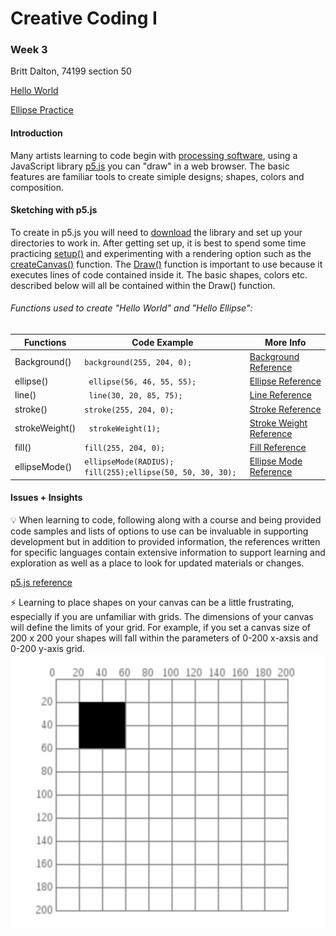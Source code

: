 # Creative Coding I #
### Week 3 ###

Britt Dalton, 74199 section 50

[Hello World](https://brittdalton.github.io/Creative_Coding_HW/HW_03/Hello_world)

[Ellipse Practice](https://brittdalton.github.io/Creative_Coding_HW/HW_03/Hello_ellipse)

 #### Introduction ####
 Many artists learning to code begin with [processing software](https://processing.org),
 using a JavaScript library [p5.js](https://p5js.org) you can "draw" in a web browser.
 The basic features are familiar tools to create simiple designs; shapes, colors and
 composition.

 #### Sketching with p5.js ####
 To create in p5.js you will need to [download](https://p5js.org/download/) the library and
 set up your directories to work in. After getting set up, it is best to spend some time
 practicing [setup()](https://p5js.org/reference/#/p5/setup) and experimenting with a rendering option such as the [createCanvas()](https://p5js.org/reference/#/p5/createCanvas) function. The [Draw()](https://p5js.org/reference/#/p5/draw) function is important to use because it executes lines
 of code contained inside it. The basic shapes, colors etc. described below will all be contained within the
 Draw() function.

###### Functions used to create "Hello World" and "Hello Ellipse": ######

|Functions | Code Example | More Info |
|---------- | -------------|-----------|
| Background() | `background(255, 204, 0);`| [Background Reference](https://p5js.org/reference/#/p5/background) |
| ellipse() | ` ellipse(56, 46, 55, 55);`| [Ellipse Reference](https://p5js.org/reference/#/p5/ellipse) |
| line()| ` line(30, 20, 85, 75);`|[Line Reference](https://p5js.org/reference/#/p5/line) |
| stroke() | `stroke(255, 204, 0);`|[Stroke Reference](https://p5js.org/reference/#/p5/stroke) |
| strokeWeight() | ` strokeWeight(1);`|[Stroke Weight Reference](https://p5js.org/reference/#/p5/strokeWeight) |
| fill() | ` fill(255, 204, 0); `| [Fill Reference](https://p5js.org/reference/#/p5/fill) |
| ellipseMode() | `ellipseMode(RADIUS); fill(255);ellipse(50, 50, 30, 30);`|  [Ellipse Mode Reference](https://p5js.org/reference/#/p5/ellipseMode) |


 #### Issues + Insights ####

:bulb: When learning to code, following along with a course and being provided code samples
 and lists of options to use can be invaluable in supporting development but in
 addition to provided information, the references written for specific languages contain
 extensive information to support learning and exploration as well as a place to
 look for updated materials or changes.

 [p5.js reference](https://p5js.org/reference/)

 :zap: Learning to place shapes on your canvas can be a little frustrating, especially
 if you are unfamiliar with grids. The dimensions of your canvas will define the
 limits of your grid. For example, if you set a canvas size of 200 x 200 your shapes will
 fall within the parameters of 0-200 x-axsis and 0-200 y-axis grid.
 ![Canvas Grid](/HW_03/Grid_example.png)
